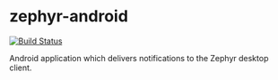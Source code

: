 # zephyr-android

[![Build Status](https://thomasgaubert.visualstudio.com/Zephyr/_apis/build/status/Android%20CI?branchName=master)](https://thomasgaubert.visualstudio.com/Zephyr/_build/latest?definitionId=1&branchName=master)

Android application which delivers notifications to the Zephyr desktop client.